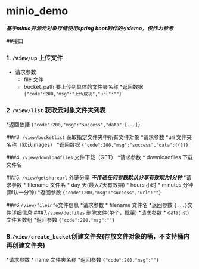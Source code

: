 # minio_demo
***基于minio开源元对象存储使用spring boot制作的小demo，仅作为参考***

##接口
### 1.  `/view/up` 上传文件
* 请求参数
	* file 文件
	* bucket_path 要上传到具体的文件夹名称
*返回数据
	`{"code":200,"msg":"上传成功","url":""}`

### 2.`/view/list` 获取云对象文件夹列表
*返回数据
	`{"code":200,"msg":"success","data":[...]}`

###3. `/view/bucketlist` 获取指定文件夹中所有文件对象
*请求参数
	 *uri 文件夹名称（默认images）
*返回数据
	`{"code":200,"msg":"success","data":{{}}}`

###4. `/view/downloadfiles` 文件下载（GET）
*请求参数
	* downloadfiles 下载文件名

###5. `/view/getshareurl` 外链分享
***不传递任何参数默认分享有效期为1分钟***
*请求参数
	* filename 文件名
	* day 天(最大7天有效期)
	* hours 小时
	* minutes 分钟(默认一分钟)
*返回参数
	`{"code":200,"msg":"success","url":""}`

###6.`/view/fileinfo`文件信息
*请求参数
	* filename 文件名
*返回参数
	`{...}`文件详细信息
###7.`/view/delfiles` 删除文件(单个，批量)
*请求参数
	* data(list) 文件名数组
*返回参数
	`{"code":200,"msg":""}`

### 8.`/view/create_bucket`创建文件夹(存放文件对象的桶，不支持桶内再创建文件夹)
*请求参数
	* name 文件夹名称
*返回参数
	`{"code":200,"msg":""}`
